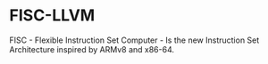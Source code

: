 # FISC-LLVM 
FISC - Flexible Instruction Set Computer - Is the new Instruction Set Architecture inspired by ARMv8 and x86-64.

